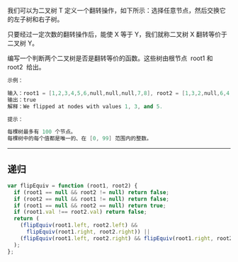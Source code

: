 我们可以为二叉树 T 定义一个翻转操作，如下所示：选择任意节点，然后交换它的左子树和右子树。

只要经过一定次数的翻转操作后，能使 X 等于 Y，我们就称二叉树 X 翻转等价于二叉树 Y。

编写一个判断两个二叉树是否是翻转等价的函数。这些树由根节点  root1 和 root2  给出。

```cpp
示例：

输入：root1 = [1,2,3,4,5,6,null,null,null,7,8], root2 = [1,3,2,null,6,4,5,null,null,null,null,8,7]
输出：true
解释：We flipped at nodes with values 1, 3, and 5.

提示：

每棵树最多有 100 个节点。
每棵树中的每个值都是唯一的、在 [0, 99] 范围内的整数。
```

---

## 递归

```javascript
var flipEquiv = function (root1, root2) {
  if (root1 == null && root2 != null) return false;
  if (root2 == null && root1 != null) return false;
  if (root1 == null && root2 == null) return true;
  if (root1.val !== root2.val) return false;
  return (
    (flipEquiv(root1.left, root2.left) &&
      flipEquiv(root1.right, root2.right)) ||
    (flipEquiv(root1.left, root2.right) && flipEquiv(root1.right, root2.left))
  );
};
```
